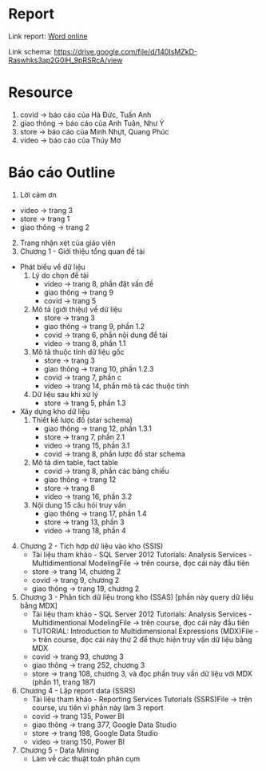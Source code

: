 # Report
Link report: [Word online](https://uithcm-my.sharepoint.com/:w:/r/personal/19521788_ms_uit_edu_vn/_layouts/15/Doc.aspx?sourcedoc=%7BA3193128-1AB2-4819-B4C1-82F2D1779198%7D&file=T%C3%A0i%20li%E1%BB%87u1.docx&wdOrigin=OFFICECOM-WEB.MAIN.REC&ct=1631605577877&action=default&mobileredirect=true)

Link schema: https://drive.google.com/file/d/140IsMZkD-Raswhks3ap2G0lH_9pRSRcA/view
# Resource
1. covid -> báo cáo của Hà Đức, Tuấn Anh
2. giao thông -> báo cáo của Anh Tuân, Như Ý
3. store -> báo cáo của Minh Nhựt, Quang Phúc
4. video -> báo cáo của Thúy Mơ

# Báo cáo Outline
1. Lời cảm ơn 
+ video -> trang 3
+ store -> trang 1
+ giao thông -> trang 2
2. Trang nhận xét của giáo viên
3. Chương 1 - Giới thiệu tổng quan đề tài
  + Phát biểu về dữ liệu
     1. Lý do chọn đề tài
        + video -> trang 8, phần đặt vấn đề
        + giao thông -> trang 9
        + covid -> trang 5
     2. Mô tả (giới thiệu) về dữ liệu
        + store -> trang 3
        + giao thông -> trang 9, phần 1.2
        + covid -> trang 6, phần nội dung đề tài
        + video -> trang 8, phần 1.1
     3. Mô tả thuộc tính dữ liệu gốc
        + store -> trang 3
        + giao thông -> trang 10, phần 1.2.3
        + covid -> trang 7, phần c
        + video -> trang 14, phần mô tả các thuộc tính
     4. Dữ liệu sau khi xử lý
        + store -> trang 5, phần 1.3
  + Xây dựng kho dữ liệu
    1. Thiết kế lược đồ (star schema)
        + giao thông -> trang 12, phần 1.3.1
        + store -> trang 7, phần 2.1
        + video -> trang 15, phần 3.1
        + covid -> trang 8, phần lược đồ star schema
    2. Mô tả dim table, fact table
        + covid -> trang 8, phần các bảng chiều
        + giao thông -> trang 12
        + store -> trang 8
        + video -> trang 16, phần 3.2
    3. Nội dung 15 câu hỏi truy vấn
        + giao thông -> trang 17, phần 1.4
        + store -> trang 13, phần 3
        + video -> trang 18, phần 4
4. Chương 2 - Tích hợp dữ liệu vào kho (SSIS)
    + Tài liệu tham khảo - SQL Server 2012 Tutorials: Analysis Services - Multidimentional ModelingFile -> trên course, đọc cái này đầu tiên
    + store -> trang 14, chương 2
    + covid -> trang 9, chương 2
    + giao thông -> trang 19, chương 2
5. Chương 3 - Phân tích dữ liệu trong kho (SSAS) [phần này query dữ liệu bằng MDX]
    + Tài liệu tham khảo - SQL Server 2012 Tutorials: Analysis Services - Multidimentional ModelingFile -> trên course, đọc cái này đầu tiên
    + TUTORIAL: Introduction to Multidimensional Expressions (MDX)File -> trên course, đọc cái này thứ 2 để thực hiện truy vấn dữ liệu bằng MDX
    + covid -> trang 93, chương 3
    + giao thông -> trang 252, chương 3
    + store -> trang 108, chương 3, và đọc phần truy vấn dữ liệu với MDX (phần 11, trang 187)
6. Chương 4 - Lập report data (SSRS)
    + Tài liệu tham khảo - Reporting Services Tutorials (SSRS)File -> trên course, ưu tiên vì phần này làm 3 report
    + covid -> trang 135, Power BI
    + giao thông -> trang 377, Google Data Studio
    + store -> trang 198, Google Data Studio
    + video -> trang 150, Power BI
7. Chương 5 - Data Mining
    + Làm về các thuật toán phân cụm
